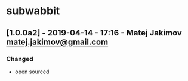 # subwabbit

## [1.0.0a2] - 2019-04-14 - 17:16 - Matej Jakimov <matej.jakimov@gmail.com>
### Changed
- open sourced

